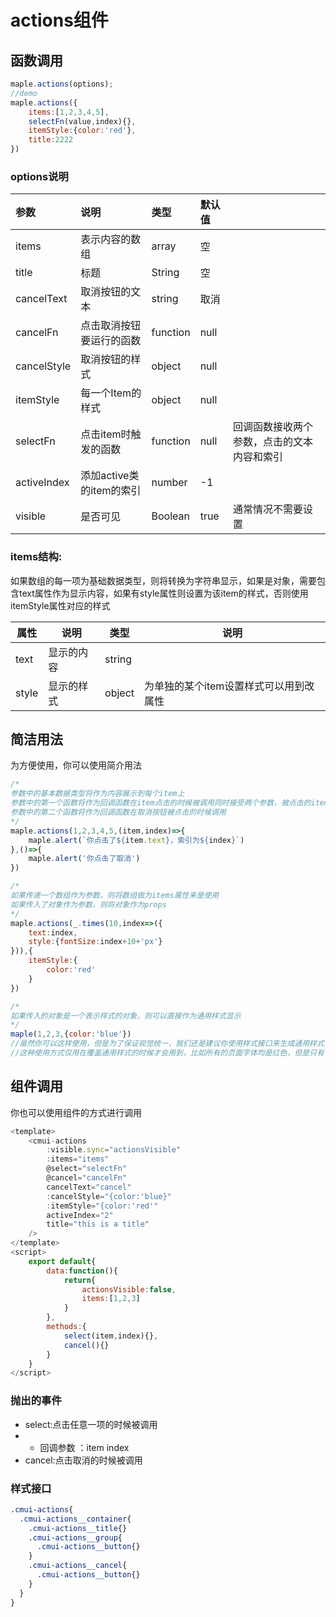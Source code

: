 # actions组件
## 函数调用
~~~javascript
maple.actions(options);
//demo
maple.actions({
    items:[1,2,3,4,5],
    selectFn(value,index){},
    itemStyle:{color:'red'},
    title:2222
})
~~~

### options说明

| 参数          | 说明                | 类型       | 默认值  |    |
|:------------|:------------------|:---------|:-----|:---|
| items       | 表示内容的数组           | array    | 空    |    |
| title       | 标题           | String    | 空    |    |
| cancelText  | 取消按钮的文本           | string   | 取消   |    |
| cancelFn    | 点击取消按钮要运行的函数      | function | null |    |
| cancelStyle | 取消按钮的样式           | object   | null |    |
| itemStyle   | 每一个Item的样式        | object   | null |    |
| selectFn      | 点击item时触发的函数      | function | null |  回调函数接收两个参数，点击的文本内容和索引  |
| activeIndex | 添加active类的item的索引 | number   | -1   |    |
| visible| 是否可见|Boolean|true|通常情况不需要设置

### items结构:

如果数组的每一项为基础数据类型，则将转换为字符串显示，如果是对象，需要包含text属性作为显示内容，如果有style属性则设置为该item的样式，否则使用itemStyle属性对应的样式

|  属性  |  说明  | 类型  | 说明
| --- | --- | --- | --- |
|   text|  显示的内容  | string   |  
|  style  |  显示的样式  | object  |   为单独的某个item设置样式可以用到改属性

## 简洁用法
为方便使用，你可以使用简介用法
```javascript
/*
参数中的基本数据类型将作为内容展示到每个item上
参数中的第一个函数将作为回调函数在item点击的时候被调用同时接受两个参数，被点击的item及其索引
参数中的第二个函数将作为回调函数在取消按钮被点击的时候调用
*/
maple.actions(1,2,3,4,5,(item,index)=>{
	maple.alert(`你点击了${item.text}，索引为${index}`)
},()=>{
	maple.alert('你点击了取消')
})
```

```javascript
/*
如果传递一个数组作为参数，则将数组做为items属性来是使用
如果传入了对象作为参数，则将对象作为props
*/
maple.actions(_.times(10,index=>({
    text:index,
    style:{fontSize:index+10+'px'}
})),{
    itemStyle:{
        color:'red'
    }
})
```

```javascript
/*
如果传入的对象是一个表示样式的对象，则可以直接作为通用样式显示
*/
maple(1,2,3,{color:'blue'})
//虽然你可以这样使用，但是为了保证视觉统一，我们还是建议你使用样式接口来生成通用样式
//这种使用方式仅用在覆盖通用样式的时候才会用到，比如所有的页面字体均是红色，但是只有一个页面或者一种情况字体为蓝色
```
## 组件调用

你也可以使用组件的方式进行调用
```javascript
<template>
    <cmui-actions 
        :visible.sync="actionsVisible"
        :items="items"
        @select="selectFn"
        @cancel="cancelFn"
        cancelText="cancel"
        :cancelStyle="{color:'blue}"
        :itemStyle="{color:'red'"
        activeIndex="2"
        title="this is a title"
    />
</template>
<script>
    export default{
        data:function(){
            return{
                actionsVisible:false,
                items:[1,2,3]
            }
        },
        methods:{
            select(item,index){},
            cancel(){}
        }
    }
</script>
```
### 抛出的事件
* select:点击任意一项的时候被调用
* * 回调参数 ：item index
* cancel:点击取消的时候被调用

### 样式接口
```scss
.cmui-actions{
  .cmui-actions__container{
    .cmui-actions__title{}
    .cmui-actions__group{
      .cmui-actions__button{}
    }
    .cmui-actions__cancel{
      .cmui-actions__button{}
    }
  }
}
```